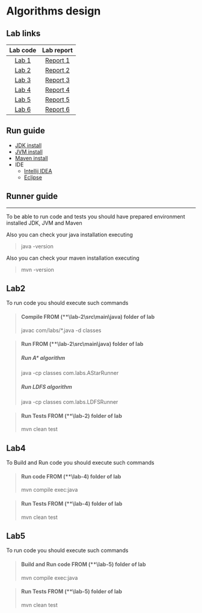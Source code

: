 # Algorithms design

## Lab links
| Lab code  |  Lab report  |
|:---------:|:------------:|
| [Lab 1](lab-1) | [Report 1](lab-1/lr1_report.pdf) |
| [Lab 2](lab-2) | [Report 2](lab-2/lr2_report.pdf) |
| [Lab 3](lab-3) | [Report 3](lab-3/lr3_report.pdf) |
| [Lab 4](lab-4) | [Report 4](lab-4/lr4_report.pdf) |
| [Lab 5](lab-5) | [Report 5](lab-5/lr5_report.pdf) |
| [Lab 6](lab-6) | [Report 6](lab-6/lr6_report.pdf) |

## Run guide
* [JDK install](https://phoenixnap.com/kb/install-java-windows)
* [JVM install](https://www.java.com/en/download/manual.jsp)
* [Maven install](https://mkyong.com/maven/how-to-install-maven-in-windows)
* IDE
  * [Intellij IDEA](https://www.jetbrains.com/idea/download/)
  * [Eclipse](https://www.eclipse.org/downloads/)

## Runner guide
_________________  
To be able to run code and tests you should have prepared environment installed JDK, JVM and Maven  

Also you can check your java installation executing
> java -version


Also you can check your maven installation executing
> mvn -version


## Lab2
To run code you should execute such commands
> #### Compile  FROM (**\lab-2\src\main\java) folder of lab
>  javac com/labs/*.java -d classes

> #### Run  FROM (**\lab-2\src\main\java) folder of lab
> ##### Run A* algorithm
>  java -cp classes com.labs.AStarRunner
> ##### Run LDFS algorithm
>  java -cp classes com.labs.LDFSRunner

> #### Run Tests  FROM (**\lab-2) folder of lab
>  mvn clean test

## Lab4
To Build and Run code you should execute such commands
> #### Run code  FROM (**\lab-4) folder of lab
>  mvn compile exec:java

> #### Run Tests  FROM (**\lab-4) folder of lab
>  mvn clean test

## Lab5
To run code you should execute such commands

> #### Build and Run code  FROM (**\lab-5) folder of lab
>  mvn compile exec:java

> #### Run Tests  FROM (**\lab-5) folder of lab
>  mvn clean test
